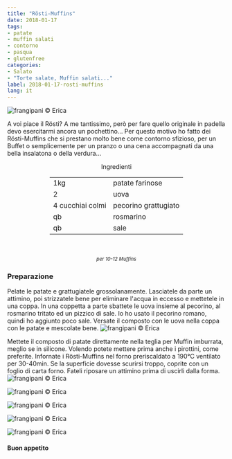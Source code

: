 ```yaml
---
title: "Rösti-Muffins"
date: 2018-01-17
tags:
- patate
- muffin salati
- contorno
- pasqua
- glutenfree
categories:
- Salato
- "Torte salate, Muffin salati..."
label: 2018-01-17-rosti-muffins
lang: it
---
```

![](header.jpg "frangipani © Erica")

A voi piace il Rösti? A me tantissimo, però per fare quello originale in padella devo esercitarmi ancora un pochettino... Per questo motivo ho fatto dei Rösti-Muffins che si prestano molto bene come contorno sfizioso, per un Buffet o semplicemente per un pranzo o una cena accompagnati da una bella insalatona o della verdura...

<div id="wrapper" style="text-align: center">
  <div id="yourdiv" style="display: inline-block;">
    <div class="ingredients">
      <div class="ingredients-title">Ingredienti</div>
      <table>
        <tbody>
          <tr>
            <td>1kg</td>
            <td>patate farinose</td>
          </tr>
          <tr>
            <td>2</td>
            <td>uova</td>
          </tr>      
          <tr> 
            <td>4 cucchiai colmi</td>
            <td>pecorino grattugiato</td>
          </tr>
          <tr>
            <td>qb</td>
            <td>rosmarino</td>
          </tr>      
          <tr> 
            <td>qb</td>
            <td>sale</td>
          </tr>
        </tbody>
      </table>
      <br></br>
      <i class="pull-right" style="font-size: 80%;">per 10-12 Muffins</i>
    </div>
  </div>
</div>


<h3>
  <font color="grey">
    <i class="fa-solid fa-gears"></i>
  </font> Preparazione
</h3>

Pelate le patate e grattugiatele grossolanamente. Lasciatele da parte un attimino, poi strizzatele bene per eliminare l'acqua in eccesso e mettetele in una coppa. In una coppetta a parte sbattete le uova insieme al pecorino, al rosmarino tritato ed un pizzico di sale. Io ho usato il pecorino romano, quindi ho aggiunto poco sale. Versate il composto con le uova nella coppa con le patate e mescolate bene.
![](impasto.jpg "frangipani © Erica")

Mettete il composto di patate direttamente nella teglia per Muffin imburrata, meglio se in silicone. Volendo potete mettere prima anche i pirottini, come preferite. Infornate i Rösti-Muffins nel forno preriscaldato a 190°C ventilato per 30-40min. Se la superficie dovesse scurirsi troppo, coprite con un foglio di carta forno. Fateli riposare un attimino prima di uscirli dalla forma.
![](risultato1.jpg "frangipani © Erica")

![](risultato2.jpg "frangipani © Erica")

![](risultato3.jpg "frangipani © Erica")

![](risultato4.jpg "frangipani © Erica")

![](risultato5.jpg "frangipani © Erica")

<h4>Buon appetito
  <font color="red">
    <i class="fa-regular fa-face-smile"></i>
  </font>
</h4>
